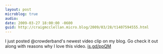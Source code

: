 ```yaml
---
layout: post
microblog: true
audio: 
date: 2009-03-27 18:00:00 -0600
guid: http://craigmcclellan.micro.blog/2009/03/28/t1407594555.html
---
```

I just posted @crowderband's newest video clip on my blog.  Go check it out along with reasons why I love this video. [is.gd/ppQM](http://is.gd/ppQM)
